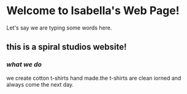 # Welcome to Isabella's Web Page!

Let's say we are typing some words here.

## this is a spiral studios website!

### _what we do_
we create cotton t-shirts hand made.the t-shirts 
are clean iorned and always come the next day.
